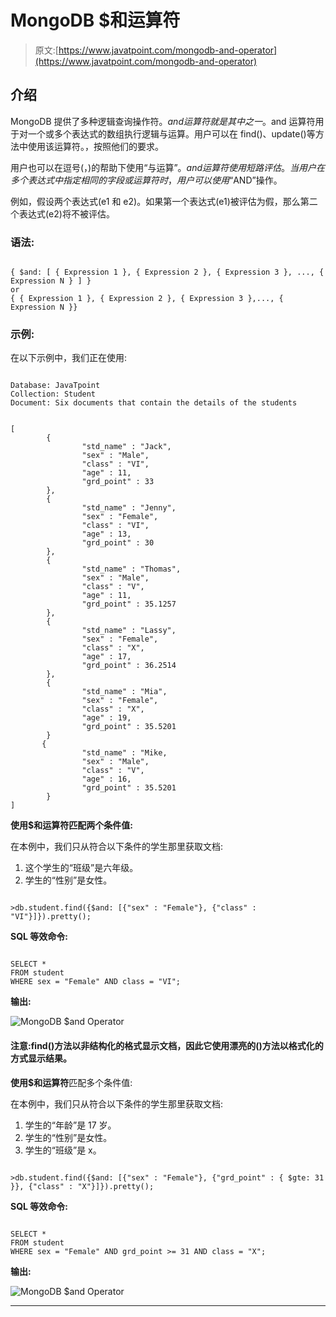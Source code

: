 # MongoDB $和运算符

> 原文:[https://www.javatpoint.com/mongodb-and-operator](https://www.javatpoint.com/mongodb-and-operator)

## 介绍

MongoDB 提供了多种逻辑查询操作符。$and 运算符就是其中之一。$and 运算符用于对一个或多个表达式的数组执行逻辑与运算。用户可以在 find()、update()等方法中使用该运算符。，按照他们的要求。

用户也可以在逗号(，)的帮助下使用“与运算”。$and 运算符使用短路评估。当用户在多个表达式中指定相同的字段或运算符时，用户可以使用“$AND”操作。

例如，假设两个表达式(e1 和 e2)。如果第一个表达式(e1)被评估为假，那么第二个表达式(e2)将不被评估。

### 语法:

```

{ $and: [ { Expression 1 }, { Expression 2 }, { Expression 3 }, ..., { Expression N } ] }
or
{ { Expression 1 }, { Expression 2 }, { Expression 3 },..., { Expression N }}

```

### 示例:

在以下示例中，我们正在使用:

```

Database: JavaTpoint
Collection: Student
Document: Six documents that contain the details of the students

```

```

[
        {
                "std_name" : "Jack",
                "sex" : "Male",
                "class" : "VI",
                "age" : 11,
                "grd_point" : 33
        },
        {
                "std_name" : "Jenny",
                "sex" : "Female",
                "class" : "VI",
                "age" : 13,
                "grd_point" : 30
        },
        {
                "std_name" : "Thomas",
                "sex" : "Male",
                "class" : "V",
                "age" : 11,
                "grd_point" : 35.1257
        },
        {
                "std_name" : "Lassy",
                "sex" : "Female",
                "class" : "X",
                "age" : 17,
                "grd_point" : 36.2514
        },
        {
                "std_name" : "Mia",
                "sex" : "Female",
                "class" : "X",
                "age" : 19,
                "grd_point" : 35.5201
        }
       {
                "std_name" : "Mike,
                "sex" : "Male",
                "class" : "V",
                "age" : 16,
                "grd_point" : 35.5201
        }
]

```

**使用$和运算符匹配两个条件值:**

在本例中，我们只从符合以下条件的学生那里获取文档:

1.  这个学生的“班级”是六年级。
2.  学生的“性别”是女性。

```

>db.student.find({$and: [{"sex" : "Female"}, {"class" : "VI"}]}).pretty();

```

**SQL 等效命令:**

```

SELECT * 
FROM student 
WHERE sex = "Female" AND class = "VI";

```

**输出:**

![MongoDB $and Operator](../Images/cae5a989cdf2002a56d3664c60601025.png)

#### 注意:find()方法以非结构化的格式显示文档，因此它使用漂亮的()方法以格式化的方式显示结果。

**使用$和运算符**匹配多个条件值:

在本例中，我们只从符合以下条件的学生那里获取文档:

1.  学生的“年龄”是 17 岁。
2.  学生的“性别”是女性。
3.  学生的“班级”是 x。

```

>db.student.find({$and: [{"sex" : "Female"}, {"grd_point" : { $gte: 31 }}, {"class" : "X"}]}).pretty();

```

**SQL 等效命令:**

```

SELECT * 
FROM student 
WHERE sex = "Female" AND grd_point >= 31 AND class = "X";

```

**输出:**

![MongoDB $and Operator](../Images/82cc80d486085dd060b324aaed060ea5.png)

* * *